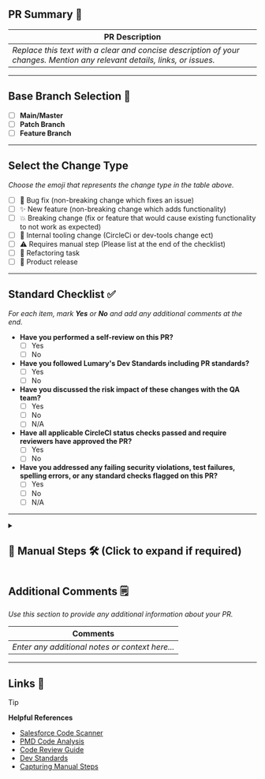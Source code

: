 ## **PR Summary 📖**  
| PR Description |
|---------------|
| _Replace this text with a clear and concise description of your changes. Mention any relevant details, links, or issues._ |

---

## **Base Branch Selection 🌴**  
- [ ] **Main/Master**  
- [ ] **Patch Branch**  
- [ ] **Feature Branch**  

---

## **Select the Change Type**  
_Choose the emoji that represents the change type in the table above._  

- [ ] 🐛 Bug fix  (non-breaking change which fixes an issue)
- [ ] ✨ New feature  (non-breaking change which adds functionality)
- [ ] 💥 Breaking change  (fix or feature that would cause existing functionality to not work as expected)
- [ ] 📁 Internal tooling change  (CircleCi or dev-tools change ect)
- [ ] ⚠️ Requires manual step (Please list at the end of the checklist)  
- [ ] 🔄 Refactoring task  
- [ ] 🚀 Product release  

---

## **Standard Checklist ✅**  
_For each item, mark **Yes** or **No** and add any additional comments at the end._  

- **Have you performed a self-review on this PR?**  
  - [ ] Yes  
  - [ ] No  
- **Have you followed Lumary's Dev Standards including PR standards?**  
  - [ ] Yes  
  - [ ] No  
- **Have you discussed the risk impact of these changes with the QA team?**  
  - [ ] Yes  
  - [ ] No  
  - [ ] N/A  
- **Have all applicable CircleCI status checks passed and require reviewers have approved the PR?**  
  - [ ] Yes  
  - [ ] No  
- **Have you addressed any failing security violations, test failures, spelling errors, or any standard checks flagged on this PR?**  
  - [ ] Yes  
  - [ ] No  
  - [ ] N/A  

---
<details>
  <summary><h2>📌 Manual Steps 🛠 (Click to expand if required)</h2></summary>

  _If this PR requires manual steps, confirm that all necessary actions have been taken._  

  - **Changes on this PR bring in a manual step?**  
    - [ ] Yes  
    - [ ] No  
  - **Manual step has been approved and accepted by relevant teams?**  
    - [ ] Yes  
    - [ ] No  
  - **Manual step has been clearly documented on the Jira ticket?**  
    - [ ] Yes  
    - [ ] No  

</details>

## **Additional Comments 🗒**  
_Use this section to provide any additional information about your PR._  

| Comments |
|----------|
| _Enter any additional notes or context here..._ |

---

## **Links 🔗**  
> [!TIP]  
> **Helpful References**  
> - [Salesforce Code Scanner](https://developer.salesforce.com/docs/platform/salesforce-code-analyzer/overview)  
> - [PMD Code Analysis](https://enritecare.atlassian.net/wiki/spaces/DEV/pages/1899233288/PMD+Code+Analysis+Visual+Studio+Code+Salesforce+CLI)  
> - [Code Review Guide](https://enritecare.atlassian.net/wiki/spaces/DEV/pages/776765474/Code+Review+Guide)  
> - [Dev Standards](https://enritecare.atlassian.net/wiki/spaces/DEV/pages/210632815/Development+Standards)  
> - [Capturing Manual Steps](https://enritecare.atlassian.net/wiki/spaces/PROD/pages/970227772/Capturing+Manual+Steps)  